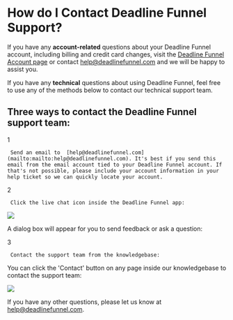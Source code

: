 # How do I Contact Deadline Funnel Support?

If you have any **account-related** questions about your Deadline Funnel account, including billing and credit card changes, visit the [Deadline Funnel Account page](http://documentation.deadlinefunnel.com/article/232-how-do-i-manage-my-deadline-funnel-billing-account) or contact [help@deadlinefunnel.com](mailto:mailto:help@deadlinefunnel.com) and we will be happy to assist you.

If you have any **technical** questions about using Deadline Funnel, feel free to use any of the methods below to contact our technical support team.

## Three ways to contact the Deadline Funnel support team:

1

```text
 Send an email to  [help@deadlinefunnel.com](mailto:mailto:help@deadlinefunnel.com). It's best if you send this email from the email account tied to your Deadline Funnel account. If that's not possible, please include your account information in your help ticket so we can quickly locate your account. 
```

2

```text
 Click the live chat icon inside the Deadline Funnel app: 
```

![](https://d33v4339jhl8k0.cloudfront.net/docs/assets/53974d6ce4b0c76107b109d1/images/5e2eea6a04286364bc946e28/file-EWIGLFjXBf.png)

A dialog box will appear for you to send feedback or ask a question:

3

```text
 Contact the support team from the knowledgebase: 
```

You can click the 'Contact' button on any page inside our knowledgebase to contact the support team:

![](https://d33v4339jhl8k0.cloudfront.net/docs/assets/53974d6ce4b0c76107b109d1/images/570d224ec697911a6f03852e/file-vdLv9BAqDE.png)

If you have any other questions, please let us know at [help@deadlinefunnel.com](mailto:mailto:help@deadlinefunnel.com).

